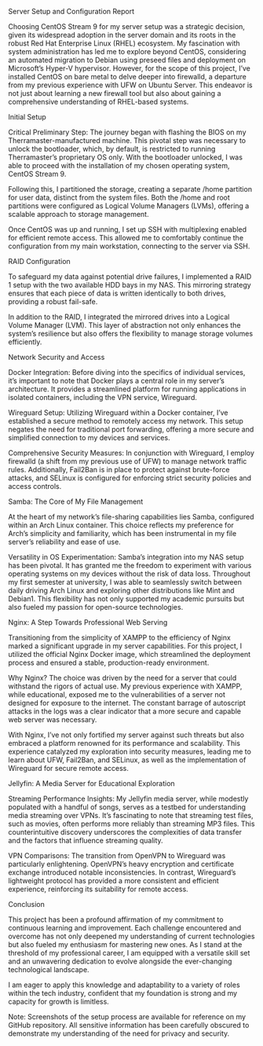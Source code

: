 Server Setup and Configuration Report 

Choosing CentOS Stream 9 for my server setup was a strategic decision, given its widespread adoption in the server domain and its roots in the robust Red Hat Enterprise Linux (RHEL) ecosystem. My fascination with system administration has led me to explore beyond CentOS, considering an automated migration to Debian using preseed files and deployment on Microsoft’s Hyper-V hypervisor. However, for the scope of this project, I’ve installed CentOS on bare metal to delve deeper into firewalld, a departure from my previous experience with UFW on Ubuntu Server. This endeavor is not just about learning a new firewall tool but also about gaining a comprehensive understanding of RHEL-based systems. 

Initial Setup 

Critical Preliminary Step: The journey began with flashing the BIOS on my Therramaster-manufactured machine. This pivotal step was necessary to unlock the bootloader, which, by default, is restricted to running Therramaster’s proprietary OS only. With the bootloader unlocked, I was able to proceed with the installation of my chosen operating system, CentOS Stream 9. 

Following this, I partitioned the storage, creating a separate /home partition for user data, distinct from the system files. Both the /home and root partitions were configured as Logical Volume Managers (LVMs), offering a scalable approach to storage management. 

Once CentOS was up and running, I set up SSH with multiplexing enabled for efficient remote access. This allowed me to comfortably continue the configuration from my main workstation, connecting to the server via SSH. 

RAID Configuration 

To safeguard my data against potential drive failures, I implemented a RAID 1 setup with the two available HDD bays in my NAS. This mirroring strategy ensures that each piece of data is written identically to both drives, providing a robust fail-safe. 

In addition to the RAID, I integrated the mirrored drives into a Logical Volume Manager (LVM). This layer of abstraction not only enhances the system’s resilience but also offers the flexibility to manage storage volumes efficiently. 

 

Network Security and Access 

Docker Integration: Before diving into the specifics of individual services, it’s important to note that Docker plays a central role in my server’s architecture. It provides a streamlined platform for running applications in isolated containers, including the VPN service, Wireguard. 

Wireguard Setup: Utilizing Wireguard within a Docker container, I’ve established a secure method to remotely access my network. This setup negates the need for traditional port forwarding, offering a more secure and simplified connection to my devices and services. 

Comprehensive Security Measures: In conjunction with Wireguard, I employ firewalld (a shift from my previous use of UFW) to manage network traffic rules. Additionally, Fail2Ban is in place to protect against brute-force attacks, and SELinux is configured for enforcing strict security policies and access controls.  

Samba: The Core of My File Management 

At the heart of my network’s file-sharing capabilities lies Samba, configured within an Arch Linux container. This choice reflects my preference for Arch’s simplicity and familiarity, which has been instrumental in my file server’s reliability and ease of use. 

Versatility in OS Experimentation: Samba’s integration into my NAS setup has been pivotal. It has granted me the freedom to experiment with various operating systems on my devices without the risk of data loss. Throughout my first semester at university, I was able to seamlessly switch between daily driving Arch Linux and exploring other distributions like Mint and Debian1. This flexibility has not only supported my academic pursuits but also fueled my passion for open-source technologies. 

 

Nginx: A Step Towards Professional Web Serving 

Transitioning from the simplicity of XAMPP to the efficiency of Nginx marked a significant upgrade in my server capabilities. For this project, I utilized the official Nginx Docker image, which streamlined the deployment process and ensured a stable, production-ready environment. 

Why Nginx? The choice was driven by the need for a server that could withstand the rigors of actual use. My previous experience with XAMPP, while educational, exposed me to the vulnerabilities of a server not designed for exposure to the internet. The constant barrage of autoscript attacks in the logs was a clear indicator that a more secure and capable web server was necessary. 

With Nginx, I’ve not only fortified my server against such threats but also embraced a platform renowned for its performance and scalability. This experience catalyzed my exploration into security measures, leading me to learn about UFW, Fail2Ban, and SELinux, as well as the implementation of Wireguard for secure remote access. 

 

Jellyfin: A Media Server for Educational Exploration 

Streaming Performance Insights: My Jellyfin media server, while modestly populated with a handful of songs, serves as a testbed for understanding media streaming over VPNs. It’s fascinating to note that streaming test files, such as movies, often performs more reliably than streaming MP3 files. This counterintuitive discovery underscores the complexities of data transfer and the factors that influence streaming quality. 

VPN Comparisons: The transition from OpenVPN to Wireguard was particularly enlightening. OpenVPN’s heavy encryption and certificate exchange introduced notable inconsistencies. In contrast, Wireguard’s lightweight protocol has provided a more consistent and efficient experience, reinforcing its suitability for remote access. 

 

Conclusion 

This project has been a profound affirmation of my commitment to continuous learning and improvement. Each challenge encountered and overcome has not only deepened my understanding of current technologies but also fueled my enthusiasm for mastering new ones. As I stand at the threshold of my professional career, I am equipped with a versatile skill set and an unwavering dedication to evolve alongside the ever-changing technological landscape. 

I am eager to apply this knowledge and adaptability to a variety of roles within the tech industry, confident that my foundation is strong and my capacity for growth is limitless. 

 

 

Note: Screenshots of the setup process are available for reference on my GitHub repository. All sensitive information has been carefully obscured to demonstrate my understanding of the need for privacy and security. 
